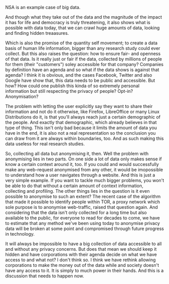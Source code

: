 NSA is an example case of big data.

And though what they take out of the data and the magnitude of the impact it has for life and democracy is truly threatening, it also shows what is possible with data today, that we can crawl huge amounts of data, looking and finding hidden treaasures.

Which is also the promise of the quantity self movement; to create a data basis of human life information, bigger than any research study could ever collect. But this also raises the question: how to ensure fair- and openness of that data. Is it really just or fair if the data, collected by millions of people for them (their "customers") soley accessible for that company? Companies by definition have an agenda and so what if the data shows is against that agenda? I think it is obvious, and the cases Facebook, Twitter and also Google have show that, this data needs to be public and accessible. But how? How could one publish this kinda of so extremely personal information but still respecting the privacy of people? Opt-in? Anonymisation? 

The problem with letting the user explicitly say they want to share their information and not do it otherwise, like Firefox, LibreOffice or many Linux Distributions do it, is that you'll always reach just a certain demographic of the people. And exactly that demographic, which already believes in that type of thing. This isn't only bad because it limits the amount of data you have in the end, it is also not a real representation so the conclusion you can draw from it are always within boundaries, too. And as such making this data useless for real research studies. 

So, collecting all data but anonymising it, then. Well the problem with anonymising lies in two parts. On one side a lot of data only makes sense if know a certain context around it, too. If you could and would successfully make any web-request anonymised from any other, it would be imopossible to understand how a user navigates through a website. And this is just a very simple example. If you want to tackle much bigger problems, you won't be able to do that without a certain amount of context information, collecting and profiling.
The other things lies in the question is it even possible to anonymise to such an extent? The recent case of the algorithm that made it possible to identify people within TOR, a proxy network which sole purpose is to anonymise web-traffic, raised that question again. And considering that the data isn't only collected for a long time but also available to the public, for everyone to read for decades to come, we have to estimate that any method we've been using today to anonymise privacy data will be broken at some point and compromised through future progress in technology.

It will always be impossible to have a big collection of data accessible to all and without any privacy concerns. But does that mean we should keep it hidden and have corporations with their agenda decide on what we have access to and what not? I don't think so. I think we have rethink allowing corporations to make the money out of the data while and society doesn't have any access to it. It is simply to much power in their hands. And this is a discussion that needs to happen now.
